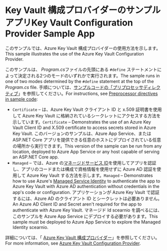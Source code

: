 # <a name="key-vault-configuration-provider-sample-app"></a><span data-ttu-id="eeb08-101">Key Vault 構成プロバイダーのサンプルアプリ</span><span class="sxs-lookup"><span data-stu-id="eeb08-101">Key Vault Configuration Provider Sample App</span></span>

<span data-ttu-id="eeb08-102">このサンプルでは、Azure Key Vault 構成プロバイダーの使用方法を示します。</span><span class="sxs-lookup"><span data-stu-id="eeb08-102">This sample illustrates the use of the Azure Key Vault Configuration Provider.</span></span>

<span data-ttu-id="eeb08-103">このサンプルは、 *Program.cs*ファイルの先頭にある `#define` ステートメントによって決定される2つのモードのいずれかで実行されます。</span><span class="sxs-lookup"><span data-stu-id="eeb08-103">The sample runs in one of two modes determined by the `#define` statement at the top of the *Program.cs* file.</span></span> <span data-ttu-id="eeb08-104">手順については、[サンプルコードの「プリプロセッサディレクティブ](https://docs.microsoft.com/aspnet/core#preprocessor-directives-in-sample-code)」を参照してください。</span><span class="sxs-lookup"><span data-stu-id="eeb08-104">For instructions, see [Preprocessor directives in sample code](https://docs.microsoft.com/aspnet/core#preprocessor-directives-in-sample-code):</span></span>

* <span data-ttu-id="eeb08-105">`Certificate` &ndash; は、Azure Key Vault クライアント ID と x.509 証明書を使用して Azure Key Vault に格納されているシークレットにアクセスする方法を示しています。</span><span class="sxs-lookup"><span data-stu-id="eeb08-105">`Certificate` &ndash; Demonstrates the use of an Azure Key Vault Client ID and X.509 certificate to access secrets stored in Azure Key Vault.</span></span> <span data-ttu-id="eeb08-106">このバージョンのサンプルは、Azure App Service、または ASP.NET Core アプリを提供できる任意のホストにデプロイされている任意の場所から実行できます。</span><span class="sxs-lookup"><span data-stu-id="eeb08-106">This version of the sample can be run from any location, deployed to Azure App Service or any host capable of serving an ASP.NET Core app.</span></span>
* <span data-ttu-id="eeb08-107">`Managed` &ndash; では、Azure の[マネージドサービス ID](https://docs.microsoft.com/azure/active-directory/managed-identities-azure-resources/overview)を使用してアプリを認証し、アプリのコードまたは構成で資格情報を使用せずに Azure AD 認証を使用して Azure Key Vault する方法を示します。</span><span class="sxs-lookup"><span data-stu-id="eeb08-107">`Managed` &ndash; Demonstrates how to use Azure's [Managed Service Identity](https://docs.microsoft.com/azure/active-directory/managed-identities-azure-resources/overview) to authenticate the app to Azure Key Vault with Azure AD authentication without credentials in the app's code or configuration.</span></span> <span data-ttu-id="eeb08-108">アプリケーションが Azure Key Vault で認証するには、Azure AD のクライアント ID とシークレットは必要ありません。</span><span class="sxs-lookup"><span data-stu-id="eeb08-108">An Azure AD Client ID and Secret aren't required for the app to authenticate with Azure Key Vault.</span></span> <span data-ttu-id="eeb08-109">マネージド Id scearnio を調べるには、このサンプルを Azure App Service にデプロイする必要があります。</span><span class="sxs-lookup"><span data-stu-id="eeb08-109">This sample must be deployed to Azure App Service to explore the Managed Identity scearnio.</span></span>

<span data-ttu-id="eeb08-110">詳細については、「 [Azure Key Vault 構成プロバイダー](https://docs.microsoft.com/aspnet/core/security/key-vault-configuration)」を参照してください。</span><span class="sxs-lookup"><span data-stu-id="eeb08-110">For more information, see [Azure Key Vault Configuration Provider](https://docs.microsoft.com/aspnet/core/security/key-vault-configuration).</span></span>
